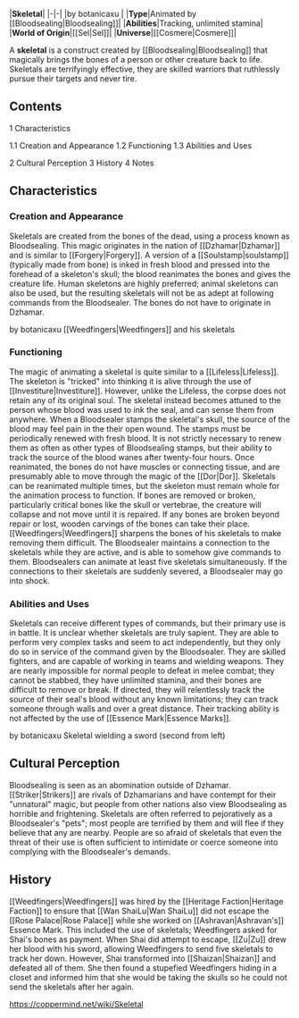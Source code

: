 |**Skeletal**|
|-|-|
|by  botanicaxu |
|**Type**|Animated by [[Bloodsealing\|Bloodsealing]]|
|**Abilities**|Tracking, unlimited stamina|
|**World of Origin**|[[Sel\|Sel]]|
|**Universe**|[[Cosmere\|Cosmere]]|

A **skeletal** is a construct created by [[Bloodsealing\|Bloodsealing]] that magically brings the bones of a person or other creature back to life. Skeletals are terrifyingly effective, they are skilled warriors that ruthlessly pursue their targets and never tire.

## Contents

1 Characteristics

1.1 Creation and Appearance
1.2 Functioning
1.3 Abilities and Uses


2 Cultural Perception
3 History
4 Notes


## Characteristics
### Creation and Appearance
Skeletals are created from the bones of the dead, using a process known as Bloodsealing. This magic originates in the nation of [[Dzhamar\|Dzhamar]] and is similar to [[Forgery\|Forgery]]. A version of a [[Soulstamp\|soulstamp]] (typically made from bone) is inked in fresh blood and pressed into the forehead of a skeleton's skull; the blood reanimates the bones and gives the creature life. Human skeletons are highly preferred; animal skeletons can also be used, but the resulting skeletals will not be as adept at following commands from the Bloodsealer. The bones do not have to originate in Dzhamar.

 by  botanicaxu  [[Weedfingers\|Weedfingers]] and his skeletals
### Functioning
The magic of animating a skeletal is quite similar to a [[Lifeless\|Lifeless]]. The skeleton is "tricked" into thinking it is alive through the use of [[Investiture\|Investiture]]. However, unlike the Lifeless, the corpse does not retain any of its original soul. The skeletal instead becomes attuned to the person whose blood was used to ink the seal, and can sense them from anywhere. When a Bloodsealer stamps the skeletal's skull, the source of the blood may feel pain in the their open wound. The stamps must be periodically renewed with fresh blood. It is not strictly necessary to renew them as often as other types of Bloodsealing stamps, but their ability to track the source of the blood wanes after twenty-four hours.
Once reanimated, the bones do not have muscles or connecting tissue, and are presumably able to move through the magic of the [[Dor\|Dor]]. Skeletals can be reanimated multiple times, but the skeleton must remain whole for the animation process to function. If bones are removed or broken, particularly critical bones like the skull or vertebrae, the creature will collapse and not move until it is repaired. If any bones are broken beyond repair or lost, wooden carvings of the bones can take their place. [[Weedfingers\|Weedfingers]] sharpens the bones of his skeletals to make removing them difficult.
The Bloodsealer maintains a connection to the skeletals while they are active, and is able to somehow give commands to them. Bloodsealers can animate at least five skeletals simultaneously. If the connections to their skeletals are suddenly severed, a Bloodsealer may go into shock.

### Abilities and Uses
Skeletals can receive different types of commands, but their primary use is in battle. It is unclear whether skeletals are truly sapient. They are able to perform very complex tasks and seem to act independently, but they only do so in service of the command given by the Bloodsealer.
They are skilled fighters, and are capable of working in teams and wielding weapons. They are nearly impossible for normal people to defeat in melee combat; they cannot be stabbed, they have unlimited stamina, and their bones are difficult to remove or break. If directed, they will relentlessly track the source of their seal's blood without any known limitations; they can track someone through walls and over a great distance. Their tracking ability is not affected by the use of [[Essence Mark\|Essence Marks]].

 by  botanicaxu  Skeletal wielding a sword (second from left)
## Cultural Perception
Bloodsealing is seen as an abomination outside of Dzhamar. [[Striker\|Strikers]] are rivals of Dzhamarians and have contempt for their "unnatural" magic, but people from other nations also view Bloodsealing as horrible and frightening. Skeletals are often referred to pejoratively as a Bloodsealer's "pets"; most people are terrified by them and will flee if they believe that any are nearby. People are so afraid of skeletals that even the threat of their use is often sufficient to intimidate or coerce someone into complying with the Bloodsealer's demands.

## History
[[Weedfingers\|Weedfingers]] was hired by the [[Heritage Faction\|Heritage Faction]] to ensure that [[Wan ShaiLu\|Wan ShaiLu]] did not escape the [[Rose Palace\|Rose Palace]] while she worked on [[Ashravan\|Ashravan's]] Essence Mark. This included the use of skeletals; Weedfingers asked for Shai's bones as payment. When Shai did attempt to escape, [[Zu\|Zu]] drew her blood with his sword, allowing Weedfingers to send five skeletals to track her down. However, Shai transformed into [[Shaizan\|Shaizan]] and defeated all of them. She then found a stupefied Weedfingers hiding in a closet and informed him that she would be taking the skulls so he could not send the skeletals after her again.



https://coppermind.net/wiki/Skeletal